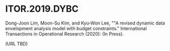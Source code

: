# ITOR.2019.DYBC
Dong-Joon Lim, Moon-Su Kim, and Kyu-Won Lee, ""A revised dynamic data envelopment analysis model with budget constraints." International Transactions in Operational Research (2020): (In Press).


(URL TBD)

